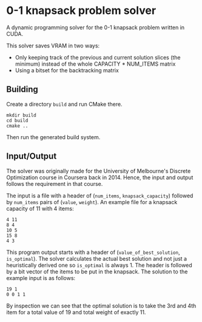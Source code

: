 # 0-1 knapsack problem solver

A dynamic programming solver for the 0-1 knapsack problem written in CUDA.

This solver saves VRAM in two ways:
- Only keeping track of the previous and current solution slices (the minimum) instead of the whole CAPACITY * NUM_ITEMS matrix
- Using a bitset for the backtracking matrix

## Building

Create a directory `build` and run CMake there.
```
mkdir build
cd build
cmake ..
```
Then run the generated build system.

## Input/Output

The solver was originally made for the University of Melbourne's Discrete Optimization course in Coursera back in 2014. Hence, the input and output follows the requirement in that course.

The input is a file with a header of (`num_items`, `knapsack_capacity`) followed by `num_items` pairs of (`value`, `weight`). An example file for a knapsack capacity of 11 with 4 items:
```
4 11
8 4
10 5
15 8
4 3
```

This program output starts with a header of (`value_of_best_solution`, `is_optimal`). The solver calculates the actual best solution and not just a heuristically derived one so `is_optimal` is always 1. The header is followed by a bit vector of the items to be put in the knapsack. The solution to the example input is as follows:
```
19 1
0 0 1 1
```
By inspection we can see that the optimal solution is to take the 3rd and 4th item for a total value of 19 and total weight of exactly 11.